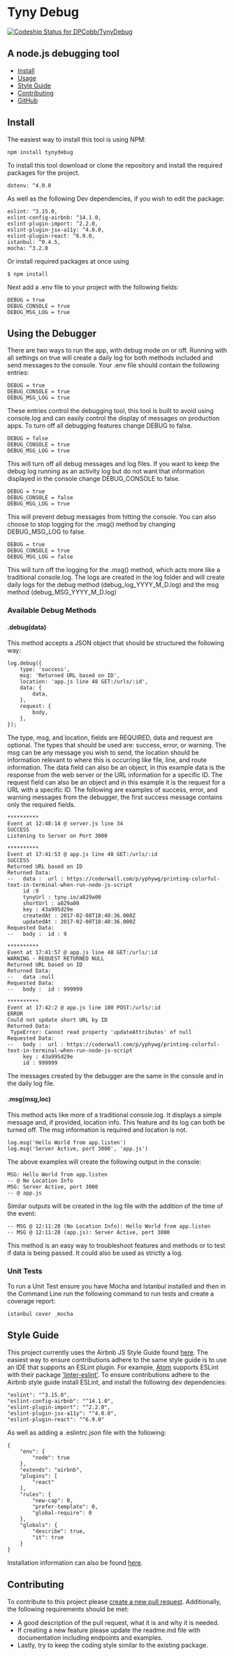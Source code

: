 # Tyny Debug
[ ![Codeship Status for DPCobb/TynyDebug](https://app.codeship.com/projects/9bbb6140-d912-0134-9120-061a5f46ec84/status?branch=master)](https://app.codeship.com/projects/203287)
## A node.js debugging tool
- [Install](#install)
- [Usage](#using-the-debugger)
- [Style Guide](#style-guide)
- [Contributing](#contributing)
- [GitHub](https://github.com/DPCobb/TynyDebug)

## Install
The easiest way to install this tool is using NPM:
```
npm install tynydebug
```
To install this tool download or clone the repository and install the required
packages for the project.

```
dotenv: ^4.0.0
```
As well as the following Dev dependencies, if you wish to edit the package:
```
eslint: ^3.15.0,
eslint-config-airbnb: ^14.1.0,
eslint-plugin-import: ^2.2.0,
eslint-plugin-jsx-a11y: ^4.0.0,
eslint-plugin-react: ^6.9.0,
istanbul: ^0.4.5,
mocha: ^3.2.0
```
Or install required packages at once using

```
$ npm install

```

Next add a .env file to your project with the following fields:
```
DEBUG = true
DEBUG_CONSOLE = true
DEBUG_MSG_LOG = true
```
## Using the Debugger
There are two ways to run the app, with debug mode on or off. Running with all settings on true will create a daily log for both methods included and send messages to the console. Your .env file should contain the following
entries:
```
DEBUG = true
DEBUG_CONSOLE = true
DEBUG_MSG_LOG = true
```
These entries control the debugging tool, this tool is built to avoid using console.log and can easily control
the display of messages on production apps. To turn off all debugging features change DEBUG to false.
```
DEBUG = false
DEBUG_CONSOLE = true
DEBUG_MSG_LOG = true
```
This will turn off all debug messages and log files. If you want to keep the debug log running as an activity log but do not want
that information displayed in the console change DEBUG_CONSOLE to false.
```
DEBUG = true
DEBUG_CONSOLE = false
DEBUG_MSG_LOG = true
```
This will prevent debug messages from hitting the console. You can also choose to stop logging for the .msg() method by changing
DEBUG_MSG_LOG to false.
```
DEBUG = true
DEBUG_CONSOLE = true
DEBUG_MSG_LOG = false
```
This will turn off the logging for the .msg() method, which acts more like a traditional console.log. The logs are created in the log
folder and will create daily logs for the debug method (debug_log_YYYY_M_D.log) and the msg method (debug_MSG_YYYY_M_D.log)
### Available Debug Methods
#### .debug(data)
This method accepts a JSON object that should be structured the following way:
```
log.debug({
    type: 'success',
    msg: 'Returned URL based on ID',
    location: 'app.js line 48 GET:/urls/:id',
    data: {
        data,
    },
    request: {
        body,
    },
});
```
The type, msg, and location, fields are REQUIRED, data and request are optional. The types that should be used are: success, error, or warning. The msg can be any message you wish to send, the location
should be information relevant to where this is occurring like file, line, and route information. The data field can also be
an object, in this example data is the response from the web server or the URL information for a specific ID. The request field can
also be an object and in this example it is the request for a URL with a specific ID. The following are examples of success, error, and warning messages from the debugger, the first success message contains only the required fields.
```
**********
Event at 12:48:14 @ server.js line 34
SUCCESS
Listening to Server on Port 3000

**********
Event at 17:41:53 @ app.js line 48 GET:/urls/:id
SUCCESS
Returned URL based on ID
Returned Data:
--   data :  url : https://coderwall.com/p/yphywg/printing-colorful-text-in-terminal-when-run-node-js-script
     id :9
     tynyUrl : tyny.io/a829a00
     shortUrl : a829a00
     key : 43a995d29e
     createdAt : 2017-02-08T18:40:36.000Z
     updatedAt : 2017-02-08T18:40:36.000Z
Requested Data:
--   body :  id : 9

**********
Event at 17:41:57 @ app.js line 48 GET:/urls/:id
WARNING - REQUEST RETURNED NULL
Returned URL based on ID
Returned Data:
--   data :null
Requested Data:
--   body :  id : 999999

**********
Event at 17:42:2 @ app.js line 180 POST:/urls/:id
ERROR
Could not update short URL by ID
Returned Data:
 TypeError: Cannot read property 'updateAttributes' of null
Requested Data:
--   body :  url : https://coderwall.com/p/yphywg/printing-colorful-text-in-terminal-when-run-node-js-script
     key : 43a995d29e
     id : 999999

```  
The messages created by the debugger are the same in the console and in the daily log file.
#### .msg(msg,loc)
This method acts like more of a traditional console.log. It displays a simple message and, if provided, location info. This feature and its log can both be turned off. The msg information is required and location is not.
```
log.msg('Hello World from app.listen')
log.msg('Server Active, port 3000', 'app.js')
```
The above examples will create the following output in the console:
```
MSG: Hello World from app.listen
-- @ No Location Info
MSG: Server Active, port 3000
-- @ app.js
```
Similar outputs will be created in the log file with the addition of the time of the event:
```
-- MSG @ 12:11:28 (No Location Info): Hello World from app.listen
-- MSG @ 12:11:28 (app.js): Server Active, port 3000
```
This method is an easy way to troubleshoot features and methods or to test if data is being passed. It could also
be used as strictly a log.

### Unit Tests

To run a Unit Test ensure you have Mocha and Istanbul installed and then in the Command Line run the following command to run tests and create a coverage report:

```
istanbul cover _mocha
```

## Style Guide
This project currently uses the Airbnb JS Style Guide found [here](https://github.com/airbnb/javascript).
The easiest way to ensure contributions adhere to the same style guide is to use an IDE that supports an
ESLint plugin. For example, [Atom](https://atom.io) supports ESLint with their package ['linter-eslint'](https://github.com/AtomLinter/linter-eslint). To ensure contributions adhere to the Airbnb style guide
install ESLint, and install the following dev dependencies:
```
"eslint": "^3.15.0",
"eslint-config-airbnb": "^14.1.0",
"eslint-plugin-import": "^2.2.0",
"eslint-plugin-jsx-a11y": "^4.0.0",
"eslint-plugin-react": "^6.9.0"
```

As well as adding a .eslintrc.json file with the following:
```
{
	"env": {
		"node": true
	},
	"extends": "airbnb",
	"plugins": [
        "react"
    ],
	"rules": {
		"new-cap": 0,
		"prefer-template": 0,
		"global-require": 0
	},
	"globals": {
		"describe": true,
		"it": true
	}
}
```
Installation information can also be found [here](https://www.npmjs.com/package/eslint-config-airbnb).

## Contributing
To contribute to this project please [create a new pull request](https://help.github.com/articles/creating-a-pull-request/). Additionally,
the following requirements should be met:
* A good description of the pull request, what it is and why it is needed.
* If creating a new feature please update the readme.md file with documentation
including endpoints and examples.
* Lastly, try to keep the coding style similar to the existing package.
